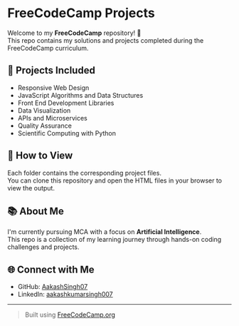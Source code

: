 # FreeCodeCamp Projects

Welcome to my **FreeCodeCamp** repository! 👋  
This repo contains my solutions and projects completed during the FreeCodeCamp curriculum.

## 📁 Projects Included

- Responsive Web Design  
- JavaScript Algorithms and Data Structures  
- Front End Development Libraries  
- Data Visualization  
- APIs and Microservices  
- Quality Assurance  
- Scientific Computing with Python

## 🚀 How to View

Each folder contains the corresponding project files.  
You can clone this repository and open the HTML files in your browser to view the output.

## 📚 About Me

I'm currently pursuing MCA with a focus on **Artificial Intelligence**.  
This repo is a collection of my learning journey through hands-on coding challenges and projects.

## 🌐 Connect with Me

- GitHub: [AakashSingh07](https://github.com/AakashSingh07)  
- LinkedIn: [aakashkumarsingh007](https://www.linkedin.com/in/aakashkumarsingh007/)

---

> Built using [FreeCodeCamp.org](https://www.freecodecamp.org/)
